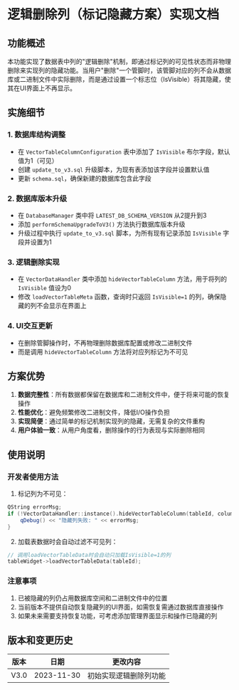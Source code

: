 # 逻辑删除列（标记隐藏方案）实现文档

## 功能概述

本功能实现了数据表中列的"逻辑删除"机制，即通过标记列的可见性状态而非物理删除来实现列的隐藏功能。当用户"删除"一个管脚时，该管脚对应的列不会从数据库或二进制文件中实际删除，而是通过设置一个标志位（IsVisible）将其隐藏，使其在UI界面上不再显示。

## 实施细节

### 1. 数据库结构调整

- 在 `VectorTableColumnConfiguration` 表中添加了 `IsVisible` 布尔字段，默认值为1（可见）
- 创建 `update_to_v3.sql` 升级脚本，为现有表添加该字段并设置默认值
- 更新 `schema.sql`，确保新建的数据库包含此字段

### 2. 数据库版本升级

- 在 `DatabaseManager` 类中将 `LATEST_DB_SCHEMA_VERSION` 从2提升到3
- 添加 `performSchemaUpgradeToV3()` 方法执行数据库版本升级
- 升级过程中执行 `update_to_v3.sql` 脚本，为所有现有记录添加 `IsVisible` 字段并设置为1

### 3. 逻辑删除实现

- 在 `VectorDataHandler` 类中添加 `hideVectorTableColumn` 方法，用于将列的 `IsVisible` 值设为0
- 修改 `loadVectorTableMeta` 函数，查询时只返回 `IsVisible=1` 的列，确保隐藏的列不会显示在界面上

### 4. UI交互更新

- 在删除管脚操作时，不再物理删除数据库配置或修改二进制文件
- 而是调用 `hideVectorTableColumn` 方法将对应列标记为不可见

## 方案优势

1. **数据完整性**：所有数据都保留在数据库和二进制文件中，便于将来可能的恢复操作
2. **性能优化**：避免频繁修改二进制文件，降低I/O操作负担
3. **实现简便**：通过简单的标记机制实现列的隐藏，无需复杂的文件重构
4. **用户体验一致**：从用户角度看，删除操作的行为表现与实际删除相同

## 使用说明

### 开发者使用方法

1. 标记列为不可见：

```cpp
QString errorMsg;
if (!VectorDataHandler::instance().hideVectorTableColumn(tableId, columnName, errorMsg)) {
    qDebug() << "隐藏列失败: " << errorMsg;
}
```

2. 加载表数据时会自动过滤不可见列：

```cpp
// 调用loadVectorTableData时会自动只加载IsVisible=1的列
tableWidget->loadVectorTableData(tableId);
```

### 注意事项

1. 已被隐藏的列仍占用数据库空间和二进制文件中的位置
2. 当前版本不提供自动恢复隐藏列的UI界面，如需恢复需通过数据库直接操作
3. 如果未来需要支持恢复功能，可考虑添加管理界面显示和操作已隐藏的列

## 版本和变更历史

| 版本 | 日期 | 更改内容 |
|------|------|----------|
| V3.0 | 2023-11-30 | 初始实现逻辑删除列功能 |

